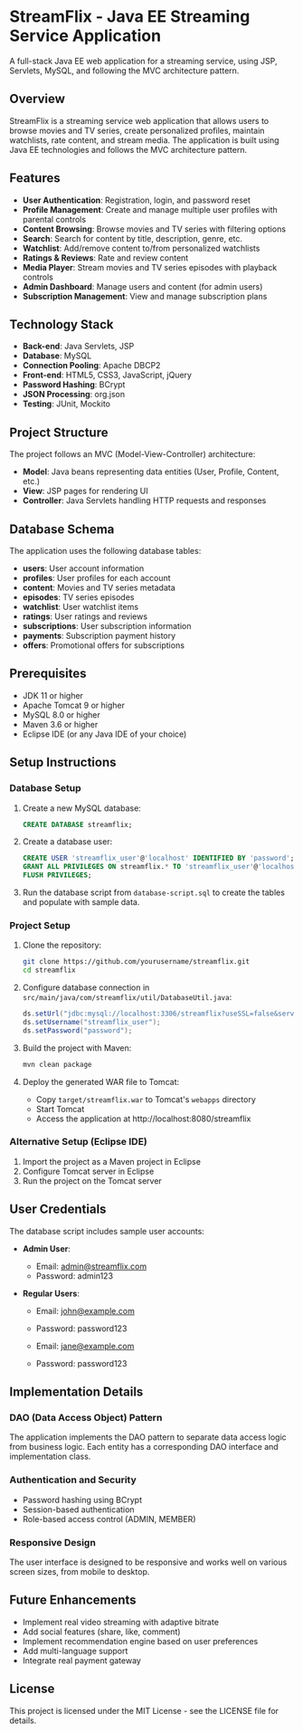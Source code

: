 # StreamFlix - Java EE Streaming Service Application

A full-stack Java EE web application for a streaming service, using JSP, Servlets, MySQL, and following the MVC architecture pattern.

## Overview

StreamFlix is a streaming service web application that allows users to browse movies and TV series, create personalized profiles, maintain watchlists, rate content, and stream media. The application is built using Java EE technologies and follows the MVC architecture pattern.

## Features

- **User Authentication**: Registration, login, and password reset
- **Profile Management**: Create and manage multiple user profiles with parental controls
- **Content Browsing**: Browse movies and TV series with filtering options
- **Search**: Search for content by title, description, genre, etc.
- **Watchlist**: Add/remove content to/from personalized watchlists
- **Ratings & Reviews**: Rate and review content
- **Media Player**: Stream movies and TV series episodes with playback controls
- **Admin Dashboard**: Manage users and content (for admin users)
- **Subscription Management**: View and manage subscription plans

## Technology Stack

- **Back-end**: Java Servlets, JSP
- **Database**: MySQL
- **Connection Pooling**: Apache DBCP2
- **Front-end**: HTML5, CSS3, JavaScript, jQuery
- **Password Hashing**: BCrypt
- **JSON Processing**: org.json
- **Testing**: JUnit, Mockito

## Project Structure

The project follows an MVC (Model-View-Controller) architecture:

- **Model**: Java beans representing data entities (User, Profile, Content, etc.)
- **View**: JSP pages for rendering UI
- **Controller**: Java Servlets handling HTTP requests and responses

## Database Schema

The application uses the following database tables:

- **users**: User account information
- **profiles**: User profiles for each account
- **content**: Movies and TV series metadata
- **episodes**: TV series episodes
- **watchlist**: User watchlist items
- **ratings**: User ratings and reviews
- **subscriptions**: User subscription information
- **payments**: Subscription payment history
- **offers**: Promotional offers for subscriptions

## Prerequisites

- JDK 11 or higher
- Apache Tomcat 9 or higher
- MySQL 8.0 or higher
- Maven 3.6 or higher
- Eclipse IDE (or any Java IDE of your choice)

## Setup Instructions

### Database Setup

1. Create a new MySQL database:
   ```sql
   CREATE DATABASE streamflix;
   ```

2. Create a database user:
   ```sql
   CREATE USER 'streamflix_user'@'localhost' IDENTIFIED BY 'password';
   GRANT ALL PRIVILEGES ON streamflix.* TO 'streamflix_user'@'localhost';
   FLUSH PRIVILEGES;
   ```

3. Run the database script from `database-script.sql` to create the tables and populate with sample data.

### Project Setup

1. Clone the repository:
   ```bash
   git clone https://github.com/yourusername/streamflix.git
   cd streamflix
   ```

2. Configure database connection in `src/main/java/com/streamflix/util/DatabaseUtil.java`:
   ```java
   ds.setUrl("jdbc:mysql://localhost:3306/streamflix?useSSL=false&serverTimezone=UTC");
   ds.setUsername("streamflix_user");
   ds.setPassword("password");
   ```

3. Build the project with Maven:
   ```bash
   mvn clean package
   ```

4. Deploy the generated WAR file to Tomcat:
   - Copy `target/streamflix.war` to Tomcat's `webapps` directory
   - Start Tomcat
   - Access the application at http://localhost:8080/streamflix

### Alternative Setup (Eclipse IDE)

1. Import the project as a Maven project in Eclipse
2. Configure Tomcat server in Eclipse
3. Run the project on the Tomcat server

## User Credentials

The database script includes sample user accounts:

- **Admin User**:
  - Email: admin@streamflix.com
  - Password: admin123

- **Regular Users**:
  - Email: john@example.com
  - Password: password123
  
  - Email: jane@example.com
  - Password: password123

## Implementation Details

### DAO (Data Access Object) Pattern

The application implements the DAO pattern to separate data access logic from business logic. Each entity has a corresponding DAO interface and implementation class.

### Authentication and Security

- Password hashing using BCrypt
- Session-based authentication
- Role-based access control (ADMIN, MEMBER)

### Responsive Design

The user interface is designed to be responsive and works well on various screen sizes, from mobile to desktop.

## Future Enhancements

- Implement real video streaming with adaptive bitrate
- Add social features (share, like, comment)
- Implement recommendation engine based on user preferences
- Add multi-language support
- Integrate real payment gateway

## License

This project is licensed under the MIT License - see the LICENSE file for details.
